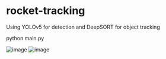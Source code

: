 # rocket-tracking

Using YOLOv5 for detection and DeepSORT for object tracking


python main.py

![image](https://user-images.githubusercontent.com/40538922/232356327-d7a95007-40d0-4589-a2fe-14795a1620e3.png)
![image](https://user-images.githubusercontent.com/40538922/232356432-f8ef575f-d11b-4ebc-86a5-552e2418935f.png)

